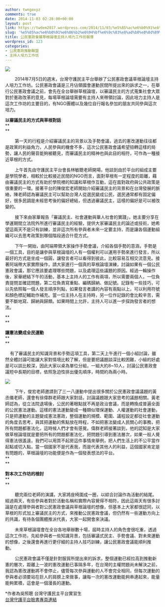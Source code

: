 ```yaml
---
author: twngoxyz
comments: true
date: 2014-11-03 02:28:00+00:00
layout: post
link: https://twdem2017.wordpress.com/2014/11/03/%e5%85%ac%e6%b0%91%e6%86%b2%e6%94%bf%e6%9c%83%e8%ad%b0%e8%8d%89%e6%a0%b9%e8%ab%96%e5%a3%87%e4%b8%bb%e6%8c%81%e4%ba%ba%e5%9f%b9%e5%8a%9b%e5%b7%a5%e4%bd%9c%e5%9d%8a%e5%a0%b1%e5%b0%8e/
slug: '%e5%85%ac%e6%b0%91%e6%86%b2%e6%94%bf%e6%9c%83%e8%ad%b0%e8%8d%89%e6%a0%b9%e8%ab%96%e5%a3%87%e4%b8%bb%e6%8c%81%e4%ba%ba%e5%9f%b9%e5%8a%9b%e5%b7%a5%e4%bd%9c%e5%9d%8a%e5%a0%b1%e5%b0%8e'
title: 公民憲政會議草根論壇主持人培力工作坊報導
wordpress_id: 123
categories:
- 公民憲政推動聯盟
- 主持人培力工作坊
---
```


[![](https://fbcdn-sphotos-f-a.akamaihd.net/hphotos-ak-xpf1/t31.0-8/10382359_687302787973574_7411104242991548062_o.jpg)](https://fbcdn-sphotos-f-a.akamaihd.net/hphotos-ak-xpf1/t31.0-8/10382359_687302787973574_7411104242991548062_o.jpg)

  
        2014年7月5日的週末，台灣守護民主平台舉辦了公民憲政會議草根論壇主持人培力工作坊。公民憲政會議是三月佔領國會運動民間所提出來的訴求之一，在舉行公民憲政會議之前，會先在全台舉辦草根論壇，以審議民主的方式蒐集社會大眾對於憲政改革的意見，每場草根論壇需要有主持人來帶領討論，因此培力主持人是這次工作坊的主要目的，有NGO團體以及幾位自行報名參加的朋友共同參與這次培力。

  


  
  


**以審議民主的方式與草根對話**  
**  
**

        第一天的行程是介紹審議民主的背景以及手勢會議，過去的憲改運動往往都是政黨的利益角力，人民參與的機會不多，這次公民憲政會議希望扭轉這樣的局勢，讓人民的聲音能夠被聽見，而審議民主的精神也與此目的相符，可作為一種接近草根的方式。  
  


        上午首先由守護民主平台會長林敏聰老師開場，他談到由於平台的組成主要是學院學者，相較於比較接近民間的NGO而言，面對草根有一定程度的距離，藉由審議民主的方式有助於學院裡的知識和草根作互動，這在面對政府與公共政策是很重要的一環。接著平台的陳俊宏老師開始介紹審議民主的背景和在台灣發展的脈絡，陳老師認為審議民主可以幫助台灣人從選民變成公民，選民通常都有固定偏好，很多民調是未經思考後的偏好總結，但透過審議民主，這樣的偏好是可以被改變的。  
  


        接下來由家華報告「審議民主、社會運動與華人社會的實踐」，她主要分享在學運期間立法院外所進行審議民主的經驗，提供大家審議民主的論述或技術，她希望這兩天不是只有訓練，並非這次所有參與者未來一定要主持，而是讓各個運動組織可以去思考政策到哪個階段適合什麼方式。  
  


        下午一開始，由阿端帶領大家操作手勢會議，介紹各個手勢的意涵，手勢是一個工具，目的是讓參與草根論壇的人有一個權利可以運用手勢來進行發言，所以最好的方式是坐成一個圓，讓發言者可以看得到彼此，比較容易互相交流意見。接著阿端帶大家實際操作，請大家進行一個真的草根論壇演練，討論如果有一個公民憲政會議，那它應該要處理哪些問題，以及處理這些議題的原因。經過一輪操作後，家華總結下午的活動，基本上主持人的工作有兩項，所以需要兩個人，一位負責提問並確認問題，第二位負責寫重點、編碼歸納、做記號。記錄有一些技巧，可以先依照每一個人發言順序列點，如果發言者講的內容有兩點以上，可以利用符號和顏色標記輔助作補充。當一位主持人在主持時，另一位作記錄的會比較辛苦，需要不斷地寫、歸納與歸類。如果時間上允許，主持人可以進一步探詢發言者的想法。

**  
**

**讓憲法變成全民運動**  
**  
**

    有了審議民主的知識背景和手勢這項工具，第二天上午進行一個小組討論，雖然全體討論可能讓大家對情境比較了解，但是要把議題談深比較困難，小組的好處是可以談比較深，因此大家以桌為單位分組，一組大約8~10人，討論公民憲政會議短中長期的目標，依照急迫性排出優先順序，時間約為兩小時。  
  


![](https://fbcdn-sphotos-e-a.akamaihd.net/hphotos-ak-xap1/t31.0-8/10382263_687736271263559_8199039396235201863_o.jpg)

  


        下午，俊宏老師邀請到了三一八運動中提出很多關於公民憲政會議議題的黃丞儀老師，還會有徐偉群老師跟大家對話，討論議題跟大家思考的議題相關。黃老師認為，從立法院退場後，公民的著眼點就不再是政治會議，而是轉換成普遍全面的公民憲法運動。這樣的憲法運動變成一種類似環保運動、人權運動的社會運動，只是把運動的主題變成憲法憲政，整個運動的規模、範圍、議程設定都從社會運動的角度去思考，與其把運動的焦點放在時程，不如把憲法變成人民關心的事務，把所有問題都憲法化，這時候人們才會有感覺。偉群老師接著談到，他的認知是大家做草根論壇就是要把所有的問題都憲法化，把問題引導到憲法層次，如果一般人覺得憲法很遙遠，我們可以用買不起房這件事情來舉例，把人們生活上的不公平當作起點或切入點，當一個國家不是代表我，而是代表其他人的利益，這個國家肯定是有問題的，草根論壇的功能便是作為一個發表想法的平台。  
**  
**

**對本次工作坊的檢討**  
**  
**

        聽完兩位老師的演講，大家將座椅圍成一圈，以綜合討論作為活動的結尾。經過兩天，有些參與者對於活動名稱和實際內容覺得不相符，因此這兩天有很多討論是在處理參與者對公民憲政會議與草根論壇的想像，但基本上大家都很認同，以草根的形式加上審議民主的方式，來推動公民憲政會議，但仍然有一些運動方向上的共識，有待各個團體推派代表，大家一起開會來決議。  
  


        未來草根論壇會在全台各地舉辦數十場，屆時主持人的角色會很吃重，透過這次工作坊，先給參與者一些知識背景，包括審議式民主、手勢會議、對未來運動的想像，之後還會再進行更仔細的主持人技巧訓練，讓公民憲政會議能順利推動。    

  


        公民憲政會議不僅是針對服貿所提出來的訴求，整個運動已經拉高到推動新憲的層次，距離上一波的憲改運動已事隔多年，在台灣的主權問題尚未解決之前，我認為憲改運動將不會停止，儘管每次參與運動的人不會完全相同，但每次運動的參與者必須要站在巨人的肩膀上來做事，讓每一次的憲改運動能夠串連起來，能量能夠累積，這會是一個漫長的運動。

  


*作者為吳照聰 台灣守護民主平台實習生  
[台灣守護平台臉書專頁連結](https://www.facebook.com/tdw2008/posts/738081472895705)
